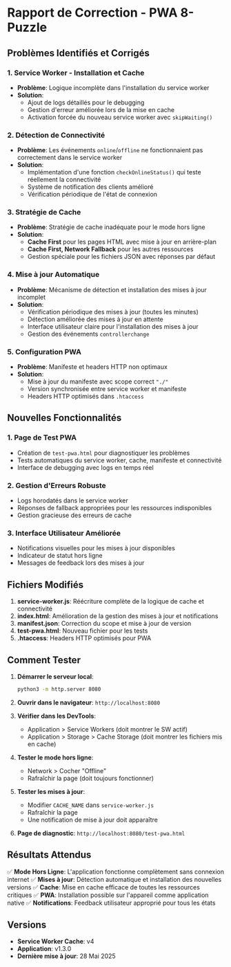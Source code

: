 # Rapport de Correction - PWA 8-Puzzle

## Problèmes Identifiés et Corrigés

### 1. **Service Worker - Installation et Cache**
- **Problème**: Logique incomplète dans l'installation du service worker
- **Solution**: 
  - Ajout de logs détaillés pour le debugging
  - Gestion d'erreur améliorée lors de la mise en cache
  - Activation forcée du nouveau service worker avec `skipWaiting()`

### 2. **Détection de Connectivité**
- **Problème**: Les événements `online`/`offline` ne fonctionnaient pas correctement dans le service worker
- **Solution**: 
  - Implémentation d'une fonction `checkOnlineStatus()` qui teste réellement la connectivité
  - Système de notification des clients amélioré
  - Vérification périodique de l'état de connexion

### 3. **Stratégie de Cache**
- **Problème**: Stratégie de cache inadéquate pour le mode hors ligne
- **Solution**: 
  - **Cache First** pour les pages HTML avec mise à jour en arrière-plan
  - **Cache First, Network Fallback** pour les autres ressources
  - Gestion spéciale pour les fichiers JSON avec réponses par défaut

### 4. **Mise à jour Automatique**
- **Problème**: Mécanisme de détection et installation des mises à jour incomplet
- **Solution**: 
  - Vérification périodique des mises à jour (toutes les minutes)
  - Détection améliorée des mises à jour en attente
  - Interface utilisateur claire pour l'installation des mises à jour
  - Gestion des événements `controllerchange`

### 5. **Configuration PWA**
- **Problème**: Manifeste et headers HTTP non optimaux
- **Solution**: 
  - Mise à jour du manifeste avec scope correct `"./"`
  - Version synchronisée entre service worker et manifeste
  - Headers HTTP optimisés dans `.htaccess`

## Nouvelles Fonctionnalités

### 1. **Page de Test PWA**
- Création de `test-pwa.html` pour diagnostiquer les problèmes
- Tests automatiques du service worker, cache, manifeste et connectivité
- Interface de debugging avec logs en temps réel

### 2. **Gestion d'Erreurs Robuste**
- Logs horodatés dans le service worker
- Réponses de fallback appropriées pour les ressources indisponibles
- Gestion gracieuse des erreurs de cache

### 3. **Interface Utilisateur Améliorée**
- Notifications visuelles pour les mises à jour disponibles
- Indicateur de statut hors ligne
- Messages de feedback lors des mises à jour

## Fichiers Modifiés

1. **service-worker.js**: Réécriture complète de la logique de cache et connectivité
2. **index.html**: Amélioration de la gestion des mises à jour et notifications
3. **manifest.json**: Correction du scope et mise à jour de version
4. **test-pwa.html**: Nouveau fichier pour les tests
5. **.htaccess**: Headers HTTP optimisés pour PWA

## Comment Tester

1. **Démarrer le serveur local**:
   ```bash
   python3 -m http.server 8080
   ```

2. **Ouvrir dans le navigateur**: `http://localhost:8080`

3. **Vérifier dans les DevTools**:
   - Application > Service Workers (doit montrer le SW actif)
   - Application > Storage > Cache Storage (doit montrer les fichiers mis en cache)

4. **Tester le mode hors ligne**:
   - Network > Cocher "Offline"
   - Rafraîchir la page (doit toujours fonctionner)

5. **Tester les mises à jour**:
   - Modifier `CACHE_NAME` dans `service-worker.js`
   - Rafraîchir la page
   - Une notification de mise à jour doit apparaître

6. **Page de diagnostic**: `http://localhost:8080/test-pwa.html`

## Résultats Attendus

✅ **Mode Hors Ligne**: L'application fonctionne complètement sans connexion internet
✅ **Mises à jour**: Détection automatique et installation des nouvelles versions
✅ **Cache**: Mise en cache efficace de toutes les ressources critiques
✅ **PWA**: Installation possible sur l'appareil comme application native
✅ **Notifications**: Feedback utilisateur approprié pour tous les états

## Versions

- **Service Worker Cache**: v4
- **Application**: v1.3.0
- **Dernière mise à jour**: 28 Mai 2025
